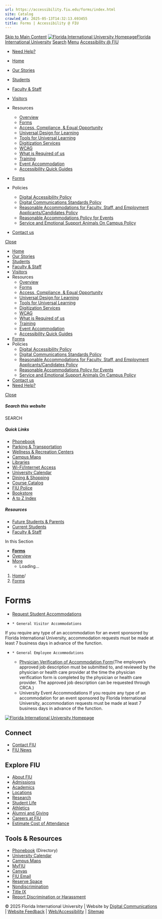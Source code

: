 ```yaml
---
url: https://accessibility.fiu.edu/forms/index.html
site: Catalog
crawled_at: 2025-05-13T14:32:13.693455
title: Forms | Accessibility @ FIU
---
```


[Skip to Main Content](https://accessibility.fiu.edu/forms/index.html#main-content)
[![Florida International University Homepage](https://digicdn.fiu.edu/core/_assets/images/logo-top.svg)Florida International University](https://www.fiu.edu/)
[Search](https://accessibility.fiu.edu/forms/index.html)
[Menu](https://accessibility.fiu.edu/forms/index.html)
[Accessibility @ FIU](https://accessibility.fiu.edu/index.html)
  * [Need Help?](https://accessibility.fiu.edu/help/index.html)


  * [Home](https://accessibility.fiu.edu/index.html)
  * [Our Stories](https://accessibility.fiu.edu/our-stories/index.html)
  * [Students](https://accessibility.fiu.edu/students/index.html)
  * [Faculty & Staff](https://accessibility.fiu.edu/faculty-and-staff/index.html)
  * [Visitors](https://accessibility.fiu.edu/visitors/index.html)
  * Resources
    * [Overview](https://accessibility.fiu.edu/resources/index.html)
    * [Forms](https://accessibility.fiu.edu/forms/index.html)
    * [Access, Compliance, & Equal Opportunity](https://ace.fiu.edu/)
    * [Universal Design for Learning](https://accessibility.fiu.edu/resources/universal-design-for-learning/index.html)
    * [Tools for Universal Learning](https://accessibility.fiu.edu/resources/tools-for-universal-learning/index.html)
    * [Digitization Services](https://accessibility.fiu.edu/resources/scanners/index.html)
    * [WCAG](https://accessibility.fiu.edu/resources/wcag/index.html)
    * [What is Required of us](https://accessibility.fiu.edu/resources/requirements/index.html)
    * [Training](https://accessibility.fiu.edu/resources/training/index.html)
    * [Event Accommodation](https://accessibility.fiu.edu/resources/event-accommodation/index.html)
    * [Accessibility Quick Guides](https://edtech.fiu.edu/howtos_access)
  * [Forms](https://accessibility.fiu.edu/forms/index.html)
  * Policies
    * [Digital Accessibility Policy](https://policies.fiu.edu/policy/927)
    * [Digital Communications Standards Policy](https://policies.fiu.edu/policy/755)
    * [Reasonable Accommodations for Faculty, Staff, and Employment Applicants/Candidates Policy](https://policies.fiu.edu/policy/872)
    * [Reasonable Accommodations Policy for Events](https://policies.fiu.edu/policy/950)
    * [Service and Emotional Support Animals On Campus Policy](https://policies.fiu.edu/policy/834)
  * [Contact us](https://accessibility.fiu.edu/help/)


[Close](https://accessibility.fiu.edu/forms/index.html)
  * [Home](https://accessibility.fiu.edu/index.html)
  * [Our Stories](https://accessibility.fiu.edu/our-stories/index.html)
  * [Students](https://accessibility.fiu.edu/students/index.html)
  * [Faculty & Staff](https://accessibility.fiu.edu/faculty-and-staff/index.html)
  * [Visitors](https://accessibility.fiu.edu/visitors/index.html)
  * Resources
    * [Overview](https://accessibility.fiu.edu/resources/index.html)
    * [Forms](https://accessibility.fiu.edu/forms/index.html)
    * [Access, Compliance, & Equal Opportunity](https://ace.fiu.edu/)
    * [Universal Design for Learning](https://accessibility.fiu.edu/resources/universal-design-for-learning/index.html)
    * [Tools for Universal Learning](https://accessibility.fiu.edu/resources/tools-for-universal-learning/index.html)
    * [Digitization Services](https://accessibility.fiu.edu/resources/scanners/index.html)
    * [WCAG](https://accessibility.fiu.edu/resources/wcag/index.html)
    * [What is Required of us](https://accessibility.fiu.edu/resources/requirements/index.html)
    * [Training](https://accessibility.fiu.edu/resources/training/index.html)
    * [Event Accommodation](https://accessibility.fiu.edu/resources/event-accommodation/index.html)
    * [Accessibility Quick Guides](https://edtech.fiu.edu/howtos_access)
  * [Forms](https://accessibility.fiu.edu/forms/index.html)
  * Policies
    * [Digital Accessibility Policy](https://policies.fiu.edu/policy/927)
    * [Digital Communications Standards Policy](https://policies.fiu.edu/policy/755)
    * [Reasonable Accommodations for Faculty, Staff, and Employment Applicants/Candidates Policy](https://policies.fiu.edu/policy/872)
    * [Reasonable Accommodations Policy for Events](https://policies.fiu.edu/policy/950)
    * [Service and Emotional Support Animals On Campus Policy](https://policies.fiu.edu/policy/834)
  * [Contact us](https://accessibility.fiu.edu/help/)
  * [Need Help?](https://accessibility.fiu.edu/help/index.html)


[ Close ](https://accessibility.fiu.edu/forms/index.html)
##### Search this website
SEARCH
##### Quick Links
  * [ Phonebook](https://phonebook.fiu.edu)
  * [ Parking & Transportation](https://parking.fiu.edu/)
  * [ Wellness & Recreation Centers](https://dasa.fiu.edu/all-departments/wellness-recreation-centers/)
  * [ Campus Maps](http://campusmaps.fiu.edu/)
  * [ Libraries](https://library.fiu.edu/)
  * [ Wi-Fi/Internet Access](https://network.fiu.edu/)
  * [ University Calendar](https://calendar.fiu.edu/)
  * [ Dining & Shopping](https://shop.fiu.edu/)
  * [ Course Catalog](https://catalog.fiu.edu/)
  * [ FIU Police](https://police.fiu.edu/)
  * [ Bookstore](https://shop.fiu.edu/retail/barnes-noble/course-materials/)
  * [ A to Z Index](https://www.fiu.edu/atoz/index.html)


##### Resources
  * [ Future Students & Parents](https://www.fiu.edu/information-for/future-students-parents.html)
  * [ Current Students](https://www.fiu.edu/information-for/current-students.html)
  * [ Faculty & Staff](https://www.fiu.edu/information-for/faculty-staff.html)


In this Section
  * **[Forms](https://accessibility.fiu.edu/forms/index.html)**
  * [ Overview](https://accessibility.fiu.edu/forms/index.html)
  * [More](https://accessibility.fiu.edu/forms/index.html)
    * Loading...


  1. [Home](https://accessibility.fiu.edu/index.html)/
  2. [Forms](https://accessibility.fiu.edu/forms/index.html)


# Forms
  * [Request Student Accommodations](https://dasa.fiu.edu/all-departments/disability-resource-center/request-accommodations/)
  *     * General Visitor Accommodations
If you require any type of an accommodation for an event sponsored by Florida International University, accommodation requests must be made at least 7 business days in advance of the function. 
  *     * General Employee Accommodations 
      * [Physician Verification of Accommodation Form](https://accessibility.fiu.edu/_assets/docs/physician-verification-of-accommodation-form.pdf)(The employee’s approved job description must be submitted to, and reviewed by the physician or health care provider at the time the physician verification form is completed by the physician or health care provider. The approved job description can be requested through CRCA.)
    * University Event Accommodations
If you require any type of an accommodation for an event sponsored by Florida International University, accommodation requests must be made at least 7 business days in advance of the function. 


[ ![Florida International University Homepage](https://digicdn.fiu.edu/core/_assets/images/footer-logo.svg) ](https://www.fiu.edu/)
## Connect
  * [Contact FIU](https://www.fiu.edu/about/contact-us/index.html)
  * [FIU News](https://news.fiu.edu/)


## Explore FIU
  * [About FIU](https://www.fiu.edu/about/index.html)
  * [Admissions](https://www.fiu.edu/admissions/index.html)
  * [Academics](https://www.fiu.edu/academics/index.html)
  * [Locations](https://www.fiu.edu/locations/index.html)
  * [Research](https://www.fiu.edu/research/index.html)
  * [Student Life](https://www.fiu.edu/student-life/index.html)
  * [Athletics](https://www.fiu.edu/athletics/index.html)
  * [Alumni and Giving](https://www.fiu.edu/alumni-and-giving/index.html)
  * [Careers at FIU](https://hr.fiu.edu/careers/)
  * [Estimate Cost of Attendance](https://onestop.fiu.edu/finances/estimate-your-costs/)


## Tools & Resources
  * [Phonebook](https://phonebook.fiu.edu) (Directory)
  * [University Calendar](https://calendar.fiu.edu/)
  * [Campus Maps](https://campusmaps.fiu.edu/)
  * [MyFIU](https://my.fiu.edu/)
  * [Canvas](https://canvas.fiu.edu)
  * [FIU Email](http://mail.fiu.edu/)
  * [Reserve Space](https://centralreservations.fiu.edu/)
  * [Nondiscrimination](https://ace.fiu.edu/civil-rights/harassment-and-discrimination/)
  * [Title IX](https://ace.fiu.edu/title-ix/)
  * [Report Discrimination or Harassment](https://report.fiu.edu/)


© 2025 Florida International University  | Website by [Digital Communications](https://stratcomm.fiu.edu/digital-print/websites/) | [Website Feedback](https://webforms.fiu.edu/view.php?id=370774) | [Web/Accessibility](https://accessibility.fiu.edu/) | [Sitemap](https://accessibility.fiu.edu/sitemap.html)
